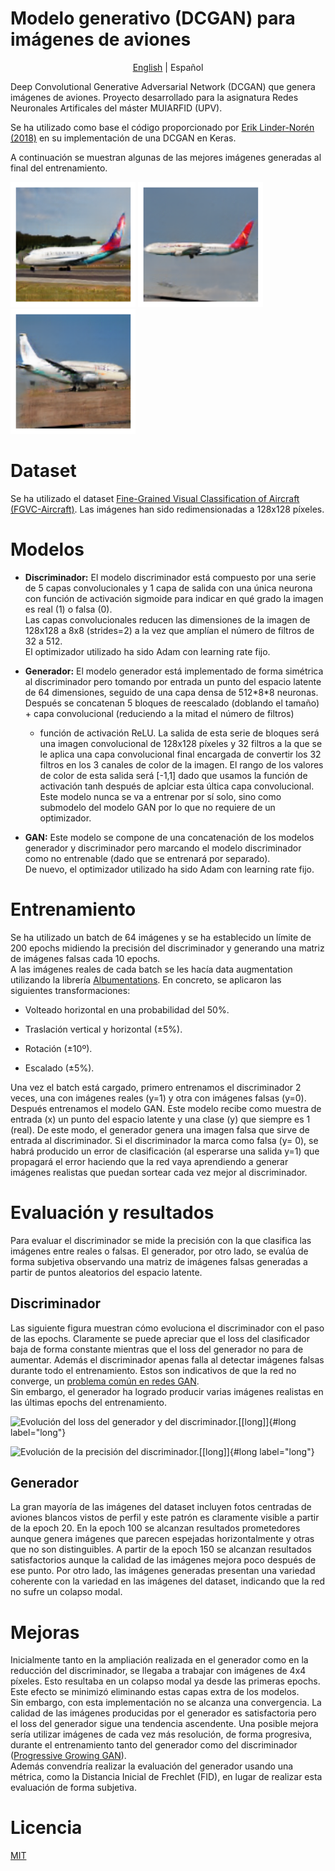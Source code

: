 
# Modelo generativo (DCGAN) para imágenes de aviones

<p align="center">
  <a href="README.md">English</a> |
  <span>Español</span>
</p>

Deep Convolutional Generative Adversarial Network (DCGAN) que genera imágenes de aviones. Proyecto desarrollado para la asignatura Redes Neuronales Artificales del máster MUIARFID (UPV).

Se ha utilizado como base el código proporcionado por [Erik Linder-Norén (2018)](https://github.com/eriklindernoren/Keras-GAN/blob/master/dcgan/dcgan.py) en su implementación de una DCGAN en Keras.

A continuación se muestran algunas de las mejores imágenes generadas al final del
entrenamiento.

<p float="left">
  <img src="images/generated/16.png" width="200" />
  <img src="images/generated/17.png" width="200" /> 
  <img src="images/generated/19.png" width="200" />
</p>

# Dataset

Se ha utilizado el dataset [Fine-Grained Visual Classification of Aircraft (FGVC-Aircraft)](https://www.robots.ox.ac.uk/~vgg/data/fgvc-aircraft/). Las imágenes han sido redimensionadas a 128x128 píxeles.

# Modelos

-   **Discriminador:** El modelo discriminador está compuesto por una serie de
    5 capas convolucionales y 1 capa de salida con una única neurona con
    función de activación sigmoide para indicar en qué grado la imagen
    es real (1) o falsa (0).\
    Las capas convolucionales reducen las dimensiones de la imagen de
    128x128 a 8x8 (strides=2) a la vez que amplían el número de filtros
    de 32 a 512.\
    El optimizador utilizado ha sido Adam con learning rate fijo.

-   **Generador:** El modelo generador está implementado de forma
    simétrica al discriminador pero tomando por entrada un punto del
    espacio latente de 64 dimensiones, seguido de una capa densa de
    512\*8\*8 neuronas. Después se concatenan 5 bloques de reescalado
    (doblando el tamaño) + capa convolucional (reduciendo a la mitad el número de filtros)
    + función de activación ReLU. La salida de esta serie de bloques
    será una imagen convolucional de 128x128 píxeles y 32 filtros a la
    que se le aplica una capa convolucional final encargada de convertir
    los 32 filtros en los 3 canales de color de la imagen. El rango de
    los valores de color de esta salida será \[-1,1\] dado que usamos la
    función de activación tanh después de aplciar esta últica capa
    convolucional.\
    Este modelo nunca se va a entrenar por sí solo, sino como submodelo
    del modelo GAN por lo que no requiere de un optimizador.

-   **GAN:** Este modelo se compone de una concatenación de los modelos
    generador y discriminador pero marcando el modelo discriminador como
    no entrenable (dado que se entrenará por separado).\
    De nuevo, el optimizador utilizado ha sido Adam con learning rate
    fijo.

# Entrenamiento

Se ha utilizado un batch de 64 imágenes y se ha establecido un límite de 200 epochs midiendo la precisión del discriminador y generando una matriz de imágenes falsas cada 10 epochs.\
A las imágenes reales de cada batch se les hacía data augmentation utilizando la librería [Albumentations](https://github.com/albumentations-team/albumentations). En
concreto, se aplicaron las siguientes transformaciones:

-   Volteado horizontal en una probabilidad del 50%.

-   Traslación vertical y horizontal (±5%).

-   Rotación (±10º).

-   Escalado (±5%).

Una vez el batch está cargado, primero entrenamos el discriminador 2
veces, una con imágenes reales (y=1) y otra con imágenes falsas (y=0).\
Después entrenamos el modelo GAN. Este modelo recibe como muestra de
entrada (x) un punto del espacio latente y una clase (y) que siempre es
1 (real). De este modo, el generador genera una imagen falsa que sirve
de entrada al discriminador. Si el discriminador la marca como falsa
(y= 0), se habrá producido un error de clasificación (al esperarse una
salida y=1) que propagará el error haciendo que la red vaya aprendiendo
a generar imágenes realistas que puedan sortear cada vez mejor al
discriminador.

# Evaluación y resultados

Para evaluar el discriminador se mide la precisión con la que clasifica
las imágenes entre reales o falsas. El generador, por otro lado, se
evalúa de forma subjetiva observando una matriz de imágenes falsas
generadas a partir de puntos aleatorios del espacio latente.

## Discriminador

Las siguiente figura muestran cómo evoluciona el discriminador con el
paso de las epochs. Claramente se puede apreciar que el loss del
clasificador baja de forma constante mientras que el loss del generador
no para de aumentar. Además el discriminador apenas falla al detectar
imágenes falsas durante todo el entrenamiento. Estos son indicativos de
que la red no converge, un [problema común en redes GAN](https://machinelearningmastery.com/practical-guide-to-gan-failure-modes/).\
Sin embargo, el generador ha logrado producir varias imágenes realistas
en las últimas epochs del entrenamiento.

![Evolución del loss del generador y del discriminador.[\[long\]]{#long
label="long"}](images/loss.png)

![Evolución de la precisión del discriminador.[\[long\]]{#long
label="long"}](images/acc.png)

## Generador

La gran mayoría de las imágenes del dataset incluyen
fotos centradas de aviones blancos vistos de perfil y este patrón es
claramente visible a partir de la epoch 20. En la epoch 100 se alcanzan
resultados prometedores aunque genera imágenes que parecen espejadas
horizontalmente y otras que no son distinguibles. A partir de la epoch
150 se alcanzan resultados satisfactorios aunque la calidad de las
imágenes mejora poco después de ese punto. Por otro lado, las imágenes
generadas presentan una variedad coherente con la variedad en las
imágenes del dataset, indicando que la red no sufre un colapso modal.

# Mejoras

Inicialmente tanto en la ampliación realizada en el generador como en la
reducción del discriminador, se llegaba a trabajar con imágenes de 4x4
píxeles. Esto resultaba en un colapso modal ya desde las primeras
epochs. Este efecto se minimizó eliminando estas capas extra de los
modelos.\
Sin embargo, con esta implementación no se alcanza una convergencia. La
calidad de las imágenes producidas por el generador es satisfactoria
pero el loss del generador sigue una tendencia ascendente. Una posible
mejora sería utilizar imágenes de cada vez más resolución, de forma
progresiva, durante el entrenamiento tanto del generador como del
discriminador ([Progressive Growing GAN](https://machinelearningmastery.com/introduction-to-progressive-growing-generative-adversarial-networks/)).\
Además convendría realizar la evaluación del generador usando una
métrica, como la Distancia Inicial de Frechlet (FID), en lugar de
realizar esta evaluación de forma subjetiva.

# Licencia

[MIT](LICENSE)
